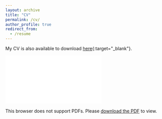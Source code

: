 ```yaml
---
layout: archive
title: "CV"
permalink: /cv/
author_profile: true
redirect_from:
  - /resume
---
```


My CV is also available to download [here](../files/CV.pdf){:target="_blank"}.

<object data="../files/CV.pdf" type="application/pdf" width="700px" height="700px">
    <embed src="../files/CV.pdf">
        <p>This browser does not support PDFs. Please <a href="../files/CV.pdf">download the PDF</a> to view.</p>
    </embed>
</object>